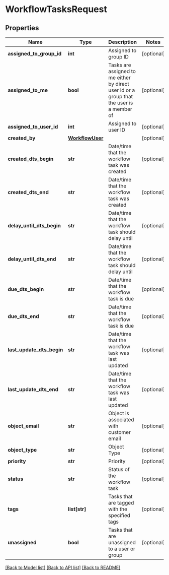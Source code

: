 # WorkflowTasksRequest

## Properties
Name | Type | Description | Notes
------------ | ------------- | ------------- | -------------
**assigned_to_group_id** | **int** | Assigned to group ID | [optional] 
**assigned_to_me** | **bool** | Tasks are assigned to me either by direct user id or a group that the user is a member of | [optional] 
**assigned_to_user_id** | **int** | Assigned to user ID | [optional] 
**created_by** | [**WorkflowUser**](WorkflowUser.md) |  | [optional] 
**created_dts_begin** | **str** | Date/time that the workflow task was created | [optional] 
**created_dts_end** | **str** | Date/time that the workflow task was created | [optional] 
**delay_until_dts_begin** | **str** | Date/time that the workflow task should delay until | [optional] 
**delay_until_dts_end** | **str** | Date/time that the workflow task should delay until | [optional] 
**due_dts_begin** | **str** | Date/time that the workflow task is due | [optional] 
**due_dts_end** | **str** | Date/time that the workflow task is due | [optional] 
**last_update_dts_begin** | **str** | Date/time that the workflow task was last updated | [optional] 
**last_update_dts_end** | **str** | Date/time that the workflow task was last updated | [optional] 
**object_email** | **str** | Object is associated with customer email | [optional] 
**object_type** | **str** | Object Type | [optional] 
**priority** | **str** | Priority | [optional] 
**status** | **str** | Status of the workflow task | [optional] 
**tags** | **list[str]** | Tasks that are tagged with the specified tags | [optional] 
**unassigned** | **bool** | Tasks that are unassigned to a user or group | [optional] 

[[Back to Model list]](../README.md#documentation-for-models) [[Back to API list]](../README.md#documentation-for-api-endpoints) [[Back to README]](../README.md)


